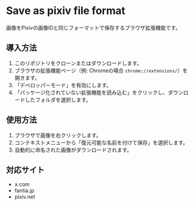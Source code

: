# Save as pixiv file format
画像をPixivの画像IDと同じフォーマットで保存するブラウザ拡張機能です。

## 導入方法
1. このリポジトリをクローンまたはダウンロードします。
2. ブラウザの拡張機能ページ（例: Chromeの場合 `chrome://extensions/`）を開きます。
3. 「デベロッパーモード」を有効にします。
4. 「パッケージ化されていない拡張機能を読み込む」をクリックし、ダウンロードしたフォルダを選択します。

## 使用方法
1. ブラウザで画像を右クリックします。
2. コンテキストメニューから「復元可能な名前を付けて保存」を選択します。
3. 自動的に命名された画像がダウンロードされます。

## 対応サイト
* x.com
* fantia.jp
* pixiv.net
